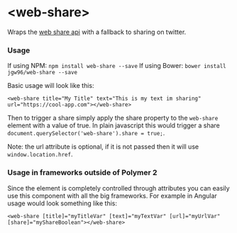 # \<web-share\>

Wraps the [web share api](https://developers.google.com/web/updates/2016/10/navigator-share) with a fallback to sharing on twitter.

### Usage
If using NPM: `npm install web-share --save`
If using Bower: `bower install jgw96/web-share --save`

Basic usage will look like this:

```
<web-share title="My Title" text="This is my text im sharing" url="https://cool-app.com"></web-share>
```
Then to trigger a share simply apply the share property to the `web-share` element with a value of true.
In plain javascript this would trigger a share `document.querySelector('web-share').share = true;`.

Note: the url attribute is optional, if it is not passed then it will use `window.location.href`.


### Usage in frameworks outside of Polymer 2
Since the element is completely controlled through attributes you can easily use this component
with all the big frameworks. For example in Angular usage would look something like this:

```
<web-share [title]="myTitleVar" [text]="myTextVar" [url]="myUrlVar" [share]="myShareBoolean"></web-share>
```
